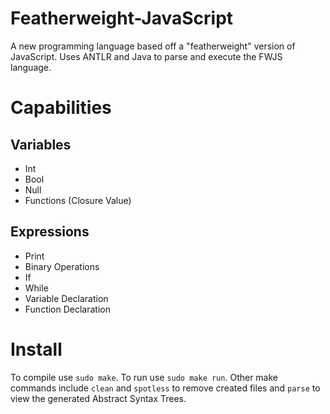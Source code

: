 # Featherweight-JavaScript
A new programming language based off a "featherweight" version of JavaScript.
Uses ANTLR and Java to parse and execute the FWJS language.

# Capabilities
## Variables
- Int
- Bool
- Null
- Functions (Closure Value)

## Expressions
- Print
- Binary Operations
- If
- While
- Variable Declaration
- Function Declaration

# Install
To compile use `sudo make`.
To run use `sudo make run`. 
Other make commands include `clean` and `spotless` to remove created files 
and `parse` to view the generated Abstract Syntax Trees.
